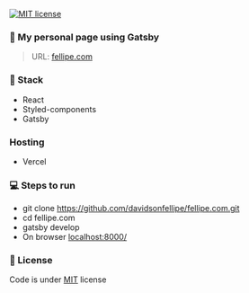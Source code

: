 [![MIT license](https://img.shields.io/github/license/mashape/apistatus.svg?style=flat)](https://davidsonfellipe.mit-license.org/)

### 🚀 My personal page using Gatsby
>URL: [fellipe.com](https://fellipe.com)

### 🧩 Stack
- React
- Styled-components
- Gatsby

### Hosting
- Vercel

### 💻 Steps to run

- git clone https://github.com/davidsonfellipe/fellipe.com.git
- cd fellipe.com
- gatsby develop
- On browser [localhost:8000/](http://localhost:8000/)

### 📖 License

Code is under [MIT](https://davidsonfellipe.mit-license.org) license
